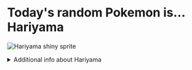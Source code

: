 # Today's random Pokemon is... Hariyama

![Hariyama shiny sprite](https://raw.githubusercontent.com/PokeAPI/sprites/master/sprites/pokemon/shiny/297.png)

<details>
<summary>Additional info about Hariyama</summary>

| srpite type | image |
|------|------|
| back_default | ![Hariyama back_default sprite](https://raw.githubusercontent.com/PokeAPI/sprites/master/sprites/pokemon/back/297.png) |
| back_shiny | ![Hariyama back_shiny sprite](https://raw.githubusercontent.com/PokeAPI/sprites/master/sprites/pokemon/back/shiny/297.png) |
| front_default | ![Hariyama front_default sprite](https://raw.githubusercontent.com/PokeAPI/sprites/master/sprites/pokemon/297.png) | </details>